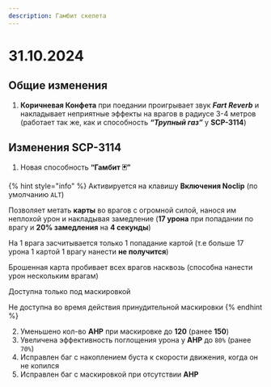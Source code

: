 ```yaml
---
description: Гамбит скелета
---
```


# 31.10.2024

## Общие изменения

1. **Коричневая Конфета** при поедании проигрывает звук _**Fart Reverb**_ и накладывает неприятные эффекты на врагов в радиусе 3-4 метров (работает так же, как и способность _**“Трупный газ”**_ у **SCP-3114**)

## Изменения SCP-3114

1. Новая способность **“Гамбит 🃏”**

{% hint style="info" %}
Активируется на клавишу **Включения Noclip** (по умолчанию `ALT`)

Позволяет метать **карты** во врагов с огромной силой, нанося им неплохой урон и накладывая замедление (**17 урона** при попадании по врагу и **20% замедления** на **4 секунды**)

На 1 врага засчитывается только 1 попадание картой (т.е больше 17 урона 1 картой 1 врагу нанести **не получится**)

Брошенная карта пробивает всех врагов насквозь (способна нанести урон нескольким врагам)

Доступна только под маскировкой

Не доступна во время действия принудительной маскировки
{% endhint %}

2. Уменьшено кол-во **AHP** при маскировке до **120** (ранее **150**)
3. Увеличена эффективность поглощения урона у **AHP** до `80%` (ранее `70%`)
4. Исправлен баг с накоплением буста к скорости движения, когда он не копился
5. Исправлен баг с маскировкой при отсутствии **AHP**
